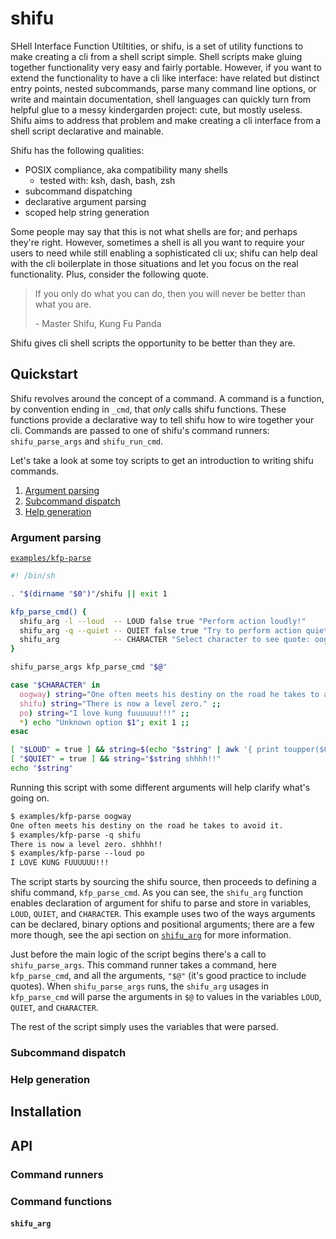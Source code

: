 # shifu

SHell Interface Function Utiltities, or shifu, is a set of utility functions to make creating a cli from a shell script simple. Shell scripts make gluing together functionality very easy and fairly portable. However, if you want to extend the functionality to have a cli like interface: have related but distinct entry points, nested subcommands, parse many command line options, or write and maintain documentation, shell languages can quickly turn from helpful glue to a messy kindergarden project: cute, but mostly useless. Shifu aims to address that problem and make creating a cli interface from a shell script declarative and mainable.

Shifu has the following qualities:
* POSIX compliance, aka compatibility many shells
  * tested with: ksh, dash, bash, zsh
* subcommand dispatching
* declarative argument parsing
* scoped help string generation

Some people may say that this is not what shells are for; and perhaps they're right. However, sometimes a shell is all you want to require your users to need while still enabling a sophisticated cli ux; shifu can help deal with the cli boilerplate in those situations and let you focus on the real functionality. Plus, consider the following quote.

> If you only do what you can do, then you will never be better than what you are.
>
> \- Master Shifu, Kung Fu Panda

Shifu gives cli shell scripts the opportunity to be better than they are.

## Quickstart

Shifu revolves around the concept of a command. A command is a function, by convention ending in `_cmd`, that _only_ calls shifu functions. These functions provide a declarative way to tell shifu how to wire together your cli. Commands are passed to one of shifu's command runners: `shifu_parse_args` and `shifu_run_cmd`.

Let's take a look at some toy scripts to get an introduction to writing shifu commands.

1. [Argument parsing](#argument-parsing)
2. [Subcommand dispatch](#subcommand-dispatch)
3. [Help generation](#help-generation)

### Argument parsing

[`examples/kfp-parse`](/examples/kfp-parse)

```sh
#! /bin/sh

. "$(dirname "$0")"/shifu || exit 1

kfp_parse_cmd() {
  shifu_arg -l --loud  -- LOUD false true "Perform action loudly!"
  shifu_arg -q --quiet -- QUIET false true "Try to perform action quietly!"
  shifu_arg            -- CHARACTER "Select character to see quote: oogway, shifu, po"
}

shifu_parse_args kfp_parse_cmd "$@"

case "$CHARACTER" in
  oogway) string="One often meets his destiny on the road he takes to avoid it." ;;
  shifu) string="There is now a level zero." ;;
  po) string="I love kung fuuuuuu!!!" ;;
  *) echo "Unknown option $1"; exit 1 ;;
esac

[ "$LOUD" = true ] && string=$(echo "$string" | awk '{ print toupper($0) }')
[ "$QUIET" = true ] && string="$string shhhh!!"
echo "$string"
```

Running this script with some different arguments will help clarify what's going on.

```txt
$ examples/kfp-parse oogway
One often meets his destiny on the road he takes to avoid it.
$ examples/kfp-parse -q shifu
There is now a level zero. shhhh!!
$ examples/kfp-parse --loud po
I LOVE KUNG FUUUUUU!!!
```

The script starts by sourcing the shifu source, then proceeds to defining a shifu command, `kfp_parse_cmd`. As you can see, the `shifu_arg` function enables declaration of argument for shifu to parse and store in variables, `LOUD`, `QUIET`, and `CHARACTER`. This example uses two of the ways arguments can be declared, binary options and positional arguments; there are a few more though, see the api section on [`shifu_arg`](#shifu_arg) for more information.

Just before the main logic of the script begins there's a call to `shifu_parse_args`. This command runner takes a command, here `kfp_parse_cmd`, and all the arguments, `"$@"` (it's good practice to include quotes). When `shifu_parse_args` runs, the `shifu_arg` usages in `kfp_parse_cmd` will parse the arguments in `$@` to values in the variables `LOUD`, `QUIET`, and `CHARACTER`.

The rest of the script simply uses the variables that were parsed.

### Subcommand dispatch

### Help generation

## Installation

## API

### Command runners

### Command functions

#### `shifu_arg`
